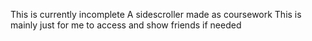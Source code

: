 This is currently incomplete
A sidescroller made as coursework
This is mainly just for me to access and show friends if needed
